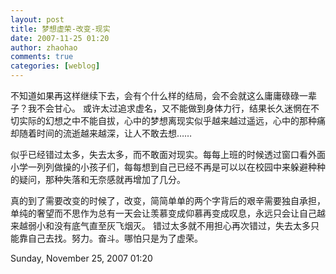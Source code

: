 ```yaml
---
layout: post
title: 梦想虚荣-改变-现实
date: 2007-11-25 01:20
author: zhaohao
comments: true
categories: [weblog]
---
```

不知道如果再这样继续下去，会有个什么样的结局，会不会就这么庸庸碌碌一辈子？我不会甘心。 
或许太过追求虚名，又不能做到身体力行，结果长久迷惘在不切实际的幻想之中不能自拔，心中的梦想离现实似乎越来越过遥远，心中的那种痛却随着时间的流逝越来越深，让人不敢去想……

似乎已经错过太多，失去太多，而不敢面对现实。每每上班的时候透过窗口看外面小学一列列做操的小孩子们，每每想到自己已经不再是可以以在校园中来躲避种种的疑问，那种失落和无奈感就再增加了几分。

真的到了需要改变的时候了，改变，简简单单的两个字背后的艰辛需要独自承担，单纯的奢望而不思作为总有一天会让羡慕变成仰慕再变成叹息，永远只会让自己越来越弱小和没有底气直至灰飞烟灭。 
错过太多就不用担心再次错过，失去太多只能靠自己去找。努力。奋斗。哪怕只是为了虚荣。

Sunday, November 25, 2007 01:20
